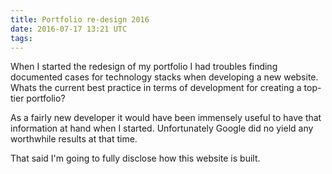 ```yaml
---
title: Portfolio re-design 2016
date: 2016-07-17 13:21 UTC
tags:
---
```


When I started the redesign of my portfolio I had troubles finding documented cases for technology stacks when developing a new website. Whats the current best practice in terms of development for creating a top-tier portfolio?

As a fairly new developer it would have been immensely useful to have that information at hand when I started. Unfortunately Google did no yield any worthwhile results at that time.

That said I'm going to fully disclose how this website is built.
